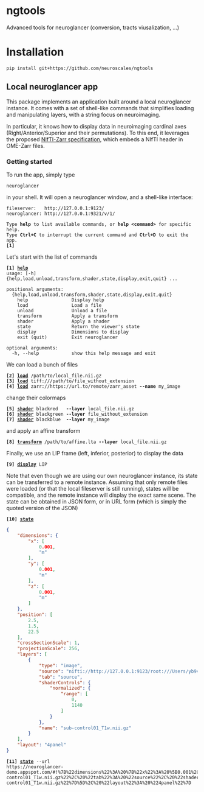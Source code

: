 # ngtools

Advanced tools for neuroglancer (conversion, tracts viusalization, ...)

# Installation

```shell
pip install git+https://github.com/neuroscales/ngtools
```

## Local neuroglancer app

This package implements an application built around a local neuroglancer
instance. It comes with a set of shell-like commands that simplifies
loading and manipulating layers, with a string focus on neuroimaging.

In particular, it knows how to display data in neuroimaging cardinal axes
(Right/Anterior/Superior and their permutations). To this end, it
leverages the proposed
[NIfTI-Zarr specification](https://github.com/neuroscales/nifti-zarr),
which embeds a NIfTI header in OME-Zarr files.

### Getting started

To run the app, simply type
```shell
neuroglancer
```
in your shell. It will open a neuroglancer window, and a shell-like
interface:
<pre><code>fileserver:   http://127.0.0.1:9123/
neuroglancer: http://127.0.0.1:9321/v/1/

Type <b>help</b> to list available commands, or <b>help &lt;command&gt;</b> for specific help.
Type <b>Ctrl+C</b> to interrupt the current command and <b>Ctrl+D</b> to exit the app.
<b>[1]</b>
</code></pre>

Let's start with the list of commands
<pre><code><b>[1] <ins>help</ins></b>
usage: [-h] {help,load,unload,transform,shader,state,display,exit,quit} ...

positional arguments:
  {help,load,unload,transform,shader,state,display,exit,quit}
    help                Display help
    load                Load a file
    unload              Unload a file
    transform           Apply a transform
    shader              Apply a shader
    state               Return the viewer's state
    display             Dimensions to display
    exit (quit)         Exit neuroglancer

optional arguments:
  -h, --help            show this help message and exit
</code></pre>

We can load a bunch of files
<pre><code><b>[2] <ins>load</ins></b> /path/to/local_file.nii.gz
<b>[3] <ins>load</ins></b> tiff:///path/to/file_without_extension
<b>[4] <ins>load</ins></b> zarr://https://url.to/remote/zarr_asset <b>--name</b> my_image
</code></pre>
change their colormaps
<pre><code><b>[5] <ins>shader</ins></b> blackred   <b>--layer</b> local_file.nii.gz
<b>[6] <ins>shader</ins></b> blackgreen <b>--layer</b> file_without_extension
<b>[7] <ins>shader</ins></b> blackblue  <b>--layer</b> my_image
</code></pre>
and apply an affine transform
<pre><code><b>[8] <ins>transform</ins></b> /path/to/affine.lta <b>--layer</b> local_file.nii.gz
</code></pre>
Finally, we use an LIP frame (left, inferior, posterior)  to display
the data
<pre><code><b>[9] <ins>display</ins></b> LIP
</code></pre>

Note that even though we are using our own neuroglancer instance,
its state can be transferred to a remote instance. Assuming that only
remote files were loaded (or that the local fileserver is still running),
states will be compatible, and the remote instance will display the exact
same scene. The state can be obtained in JSON form, or in URL form
(which is simply the quoted version of the JSON)
<pre><code><b>[10] <ins>state</ins></b></code></pre>
```json
{
    "dimensions": {
        "x": [
            0.001,
            "m"
        ],
        "y": [
            0.001,
            "m"
        ],
        "z": [
            0.001,
            "m"
        ]
    },
    "position": [
        2.5,
        1.5,
        22.5
    ],
    "crossSectionScale": 1,
    "projectionScale": 256,
    "layers": [
        {
            "type": "image",
            "source": "nifti://http://127.0.0.1:9123/root:///Users/yb947/Dropbox/data/niizarr/sub-control01_T1w.nii.gz",
            "tab": "source",
            "shaderControls": {
                "normalized": {
                    "range": [
                        0,
                        1140
                    ]
                }
            },
            "name": "sub-control01_T1w.nii.gz"
        }
    ],
    "layout": "4panel"
}
```
<pre><code><b>[11] <ins>state</ins></b> --url
https://neuroglancer-demo.appspot.com/#!%7B%22dimensions%22%3A%20%7B%22x%22%3A%20%5B0.001%2C%20%22m%22%5D%2C%20%22y%22%3A%20%5B0.001%2C%20%22m%22%5D%2C%20%22z%22%3A%20%5B0.001%2C%20%22m%22%5D%7D%2C%20%22displayDimensions%22%3A%20%5B%22x%22%2C%20%22y%22%2C%20%22z%22%5D%2C%20%22position%22%3A%20%5B2.5%2C%201.5%2C%2022.5%5D%2C%20%22crossSectionScale%22%3A%201%2C%20%22projectionScale%22%3A%20256%2C%20%22layers%22%3A%20%5B%7B%22type%22%3A%20%22image%22%2C%20%22source%22%3A%20%22nifti%3A//http%3A//127.0.0.1%3A9123/root%3A///Users/yb947/Dropbox/data/niizarr/sub-control01_T1w.nii.gz%22%2C%20%22tab%22%3A%20%22source%22%2C%20%22shaderControls%22%3A%20%7B%22normalized%22%3A%20%7B%22range%22%3A%20%5B0%2C%201140%5D%7D%7D%2C%20%22name%22%3A%20%22sub-control01_T1w.nii.gz%22%7D%5D%2C%20%22layout%22%3A%20%224panel%22%7D
</code></pre>
